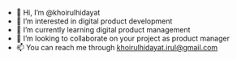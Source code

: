 - 👋 Hi, I’m @khoirulhidayat
- 👀 I’m interested in digital product development
- 🌱 I’m currently learning digital product management
- 💞️ I’m looking to collaborate on your project as product manager
- 📫 You can reach me through khoirulhidayat.irul@gmail.com

<!---
khoirulhidayat/khoirulhidayat is a ✨ special ✨ repository because its `README.md` (this file) appears on your GitHub profile.
You can click the Preview link to take a look at your changes.
--->
